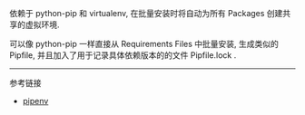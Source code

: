 依赖于 python-pip 和 virtualenv, 在批量安装时将自动为所有 Packages 创建共享的虚拟环境.

可以像 python-pip 一样直接从 Requirements Files 中批量安装, 生成类似的 Pipfile, 并且加入了用于记录具体依赖版本的的文件 Pipfile.lock .

---

参考链接

- [pipenv](https://pipenv.pypa.io/en/latest/)


